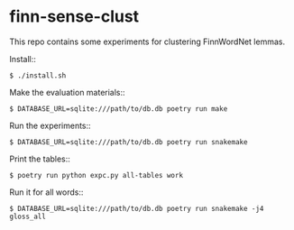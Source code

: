 # finn-sense-clust

This repo contains some experiments for clustering FinnWordNet lemmas.

Install::

    $ ./install.sh

Make the evaluation materials::

    $ DATABASE_URL=sqlite:///path/to/db.db poetry run make

Run the experiments::

    $ DATABASE_URL=sqlite:///path/to/db.db poetry run snakemake

Print the tables::

    $ poetry run python expc.py all-tables work

Run it for all words::

    $ DATABASE_URL=sqlite:///path/to/db.db poetry run snakemake -j4 gloss_all
